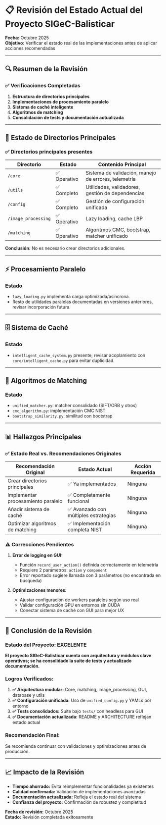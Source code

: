 # 📋 Revisión del Estado Actual del Proyecto SIGeC-Balisticar

**Fecha:** Octubre 2025  
**Objetivo:** Verificar el estado real de las implementaciones antes de aplicar acciones recomendadas

---

## 🔍 Resumen de la Revisión

### ✅ Verificaciones Completadas

1. **Estructura de directorios principales**
2. **Implementaciones de procesamiento paralelo**
3. **Sistema de caché inteligente**
4. **Algoritmos de matching**
5. **Consolidación de tests y documentación actualizada**

---

## 📁 Estado de Directorios Principales

### ✅ Directorios principales presentes

| Directorio | Estado | Contenido Principal |
|------------|--------|-------------------|
| `/core` | ✅ Operativo | Sistema de validación, manejo de errores, telemetría |
| `/utils` | ✅ Completo | Utilidades, validadores, gestión de dependencias |
| `/config` | ✅ Completo | Gestión de configuración unificada |
| `/image_processing` | ✅ Operativo | Lazy loading, cache LBP |
| `/matching` | ✅ Operativo | Algoritmos CMC, bootstrap, matcher unificado |

**Conclusión:** No es necesario crear directorios adicionales.

---

## ⚡ Procesamiento Paralelo

### Estado
- `lazy_loading.py` implementa carga optimizada/asíncrona.
- Resto de utilidades paralelas documentadas en versiones anteriores, revisar incorporación futura.

---

## 🗄️ Sistema de Caché

### Estado
- `intelligent_cache_system.py` presente; revisar acoplamiento con `core/intelligent_cache.py` para evitar duplicidad.

---

## 🎯 Algoritmos de Matching

### Estado
- `unified_matcher.py`: matcher consolidado (SIFT/ORB y otros)
- `cmc_algorithm.py`: implementación CMC NIST
- `bootstrap_similarity.py`: similitud con bootstrap

---

## 📊 Hallazgos Principales

### ✅ Estado Real vs. Recomendaciones Originales

| Recomendación Original | Estado Actual | Acción Requerida |
|----------------------|---------------|------------------|
| Crear directorios principales | ✅ Ya implementados | Ninguna |
| Implementar procesamiento paralelo | ✅ Completamente funcional | Ninguna |
| Añadir sistema de caché | ✅ Avanzado con múltiples estrategias | Ninguna |
| Optimizar algoritmos de matching | ✅ Implementación completa NIST | Ninguna |

### ⚠️ Correcciones Pendientes

1. **Error de logging en GUI:**
   - Función `record_user_action()` definida correctamente en telemetría
   - Requiere 2 parámetros: `action` y `component`
   - Error reportado sugiere llamada con 3 parámetros (no encontrada en búsqueda)

2. **Optimizaciones menores:**
   - Ajustar configuración de workers paralelos según uso real
   - Validar configuración GPU en entornos sin CUDA
   - Conectar sistema de caché con GUI para mejor UX

---

## 🎉 Conclusión de la Revisión

### Estado del Proyecto: **EXCELENTE**

**El proyecto SIGeC-Balisticar cuenta con arquitectura y módulos clave operativos; se ha consolidado la suite de tests y actualizado documentación.**

### Logros Verificados:

1. **✅ Arquitectura modular:** Core, matching, image_processing, GUI, database y utils
2. **✅ Configuración unificada:** Uso de `unified_config.py` y YAMLs por entorno
3. **✅ Tests consolidados:** Suite bajo `tests/` con headless para GUI
4. **✅ Documentación actualizada:** README y ARCHITECTURE reflejan estado actual

### Recomendación Final:

Se recomienda continuar con validaciones y optimizaciones antes de producción.

---

## 📈 Impacto de la Revisión

- **Tiempo ahorrado:** Evita reimplementar funcionalidades ya existentes
- **Calidad confirmada:** Validación de implementaciones avanzadas
- **Documentación actualizada:** Refleja el estado real del sistema
- **Confianza del proyecto:** Confirmación de robustez y completitud

**Fecha de revisión:** Octubre 2025  
**Estado:** Revisión completada exitosamente